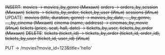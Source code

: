 ~~INSERT:~~
    ~~movies -> movies_by_genre (Михаил)~~
    ~~orders -> orders_by_session (Михаил)~~
    ~~tickets -> tickets_by_order, ticket_by_user (Илья)~~
    ~~sessions (Илья)~~
UPDATE:
    ~~movies (title, duration, genre) -> movies_by_date, ..._by_genre, ..._by_cinema  (Михаил)~~
    ~~cinema (name, address) -> cinemas_by_movie (Илья)~~
    ~~tickets (price, seat, hall, date) -> tickets_by_user, tickets_by_order (Михаил)~~
~~DELETE~~:
    ~~tickets (ticket_id) -> tickets_by_order (ticket_id, order_id), tickets_by_user (ticket_id, user_id) (Илья)~~


PUT -> /movies?movie_id=123&title='hello'